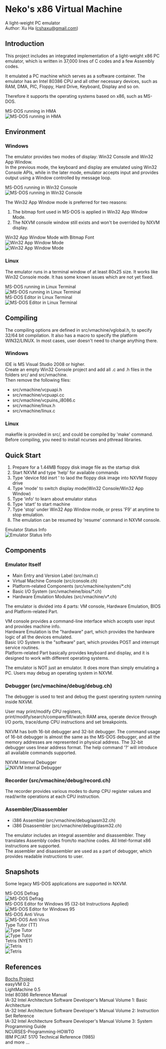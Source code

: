 Neko's x86 Virtual Machine
==========================
A light-weight PC emulator  
Author: Xu Ha (cshaxu@gmail.com)


Introduction
------------
This project includes an integrated implementation of a light-weight x86 PC emulator, which is written in 37,000 lines of C codes and a few Assembly codes.


It emulated a PC machine which serves as a software container. The emulator has an Intel 80386 CPU and all other necessary devices, such as RAM, DMA, PIC, Floppy, Hard Drive, Keyboard, Display and so on.


Therefore it supports the operating systems based on x86, such as MS-DOS.  


MS-DOS running in HMA  
![MS-DOS running in HMA](images/msdos_hma_w32c.jpg)  


Environment
-----------
### Windows
The emulator provides two modes of display: Win32 Console and Win32 App Window.  
In the previous mode, the keyboard and display are emulated using Win32 Console APIs, while in the later mode, emulator accepts input and provides output using a Window controlled by message loop.


MS-DOS running in Win32 Console  
![MS-DOS running in Win32 Console](images/msdos_w32c.jpg) 


The Win32 App Window mode is preferred for two reasons:  
1. The bitmap font used in MS-DOS is applied in Win32 App Window Mode.  
2. The NXVM console window still exists and won't be overrided by NXVM display.  


Win32 App Window Mode with Bitmap Font  
![Win32 App Window Mode](images/edit_w32a.jpg)    
![Win32 App Window Mode](images/pv12_w32a.jpg)  

### Linux
The emulator runs in a terminal window of at least 80x25 size. It works like Win32 Console mode. It has some known issues which are not yet fixed.  


MS-DOS running in Linux Terminal  
![MS-DOS running in Linux Terminal](images/msdos_linux.jpg)  
MS-DOS Editor in Linux Terminal  
![MS-DOS Editor in Linux Terminal](images/edit_linux.jpg)  


Compiling
---------
The compiling options are defined in src/vmachine/vglobal.h, to specify 32/64 bit compilation. It also has a macro to specify the platform WIN32/LINUX. In most cases, user doesn't need to change anything there.

### Windows
IDE is MS Visual Studio 2008 or higher.  
Create an empty Win32 Console project and add all .c and .h files in the folders src/ and src/vmachine.  
Then remove the following files:  
- src/vmachine/vcpuapi.h  
- src/vmachine/vcpuapi.cc  
- src/vmachine/vcpuins_i8086.c  
- src/vmachine/linux.h  
- src/vmachine/linux.c  


### Linux
makefile is provided in src/, and could be compiled by 'make' command.  
Before compiling, you need to install ncurses and pthread libraries.


Quick Start
-----------
1. Prepare for a 1.44MB floppy disk image file as the startup disk  
2. Start NXVM and type 'help' for available commands  
3. Type 'device fdd insrt <filename>' to laod the floppy disk image into NXVM floppy drive  
4. Type 'mode' to switch display mode(Win32 Console/Win32 App Window)  
5. Type 'info' to learn about emulator status  
6. Type 'start' to start machine  
7. Type 'stop' under Win32 App Window mode, or press 'F9' at anytime to stop emulation.  
8. The emulation can be resumed by 'resume' command in NXVM console.  


Emulator Status Info  
![Emulator Status Info](images/vminfo_w32c.jpg) 


Components
----------
### Emulator Itself
- Main Entry and Version Label (src/main.c)  
- Virtual Machine Console (src/console.ch)  
- Platform-related Components (src/vmachine/system/*.ch)  
- Basic I/O System (src/vmacheine/bios/*.ch)  
- Hardware Emulation Modules (src/vmachine/v*.ch)  


The emulator is divided into 4 parts: VM console, Hardware Emulation, BIOS and Platform-related Part.


VM console provides a command-line interface which accepts user input and provides machine info.  
Hardware Emulation is the "hardware" part, which provides the hardware logic of all the devices emulated.  
Basic I/O System is the "software" part, which provides POST and interrupt service routines.  
Platform-related Part basically provides keyboard and display, and it is designed to work with different operating systems.


The emulator is NOT just an emulator. It does more than simply emulating a PC. Users may debug an operating system in NXVM.


### Debugger (src/vmachine/debug/debug.ch)
The debugger is used to test and debug the guest operating system running inside NXVM.


User may print/modify CPU registers, print/modify/search/compare/fill/watch RAM area, operate device through I/O ports, trace/dump CPU instructions and set breakpoints.


NXVM has both 16-bit debugger and 32-bit debugger. The command usage of 16-bit debugger is almost the same as the MS-DOS debugger, and all the memory addresses are represented in physical address. The 32-bit debugger uses linear address format. The help command '?' will introduce all available commands supported.


NXVM Internal Debugger  
![NXVM Internal Debugger](images/debugger_w32c.jpg)  


### Recorder (src/vmachine/debug/record.ch)
The recorder provides various modes to dump CPU register values and read/write operations at each CPU instruction.


### Assembler/Disassembler
- i386 Assembler (src/vmachine/debug/aasm32.ch)  
- i386 Disassembler (src/vmachine/debug/dasm32.ch)  


The emulator includes an integral assembler and disassembler. They translates Assembly codes from/to machine codes. All Intel-format x86 instructions are supported.  
The assembler and disassembler are used as a part of debugger, which provides readable instructions to user.


Snapshots
---------
Some legacy MS-DOS applications are supported in NXVM.  


MS-DOS Defrag  
![MS-DOS Defrag](images/defrag_w32c.jpg)  
MS-DOS Editor for Windows 95 (32-bit Instructions Applied)  
![MS-DOS Editor for Windows 95](images/edit95_w32c.jpg)  
MS-DOS Anti Virus  
![MS-DOS Anti Virus](images/msav_w32c.jpg)  
Type Tutor (TT)  
![Type Tutor](images/tt_start_w32c.jpg)  
![Type Tutor](images/tt_exec_w32c.jpg)  
Tetris (NYET)  
![Tetris](images/nyet_start_w32c.jpg)  
![Tetris](images/nyet_exec_w32c.jpg)  


References
----------
[Bochs Project](http://bochs.sourceforge.net/)  
easyVM 0.2  
LightMachine 0.5  
Intel 80386 Reference Manual  
IA-32 Intel Architecture Software Developer's Manual Volume 1: Basic Architecture  
IA-32 Intel Architecture Software Developer's Manual Volume 2: Instruction Set Reference  
IA-32 Intel Architecture Software Developer's Manual Volume 3: System Programming Guide  
NCURSES-Programming-HOWTO  
IBM PC/AT 5170 Technical Reference (1985)  
and more ...
